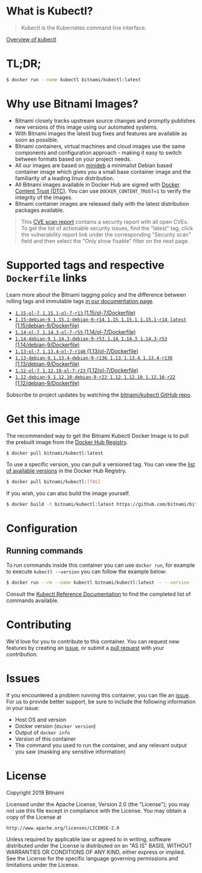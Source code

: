 
# What is Kubectl?

> Kubectl is the Kubernetes command line interface.

[Overview of kubectl](https://kubernetes.io/docs/reference/kubectl/overview/)

# TL;DR;

```bash
$ docker run --name kubectl bitnami/kubectl:latest
```

# Why use Bitnami Images?

* Bitnami closely tracks upstream source changes and promptly publishes new versions of this image using our automated systems.
* With Bitnami images the latest bug fixes and features are available as soon as possible.
* Bitnami containers, virtual machines and cloud images use the same components and configuration approach - making it easy to switch between formats based on your project needs.
* All our images are based on [minideb](https://github.com/bitnami/minideb) a minimalist Debian based container image which gives you a small base container image and the familiarity of a leading linux distribution.
* All Bitnami images available in Docker Hub are signed with [Docker Content Trust (DTC)](https://docs.docker.com/engine/security/trust/content_trust/). You can use `DOCKER_CONTENT_TRUST=1` to verify the integrity of the images.
* Bitnami container images are released daily with the latest distribution packages available.


> This [CVE scan report](https://quay.io/repository/bitnami/kubectl?tab=tags) contains a security report with all open CVEs. To get the list of actionable security issues, find the "latest" tag, click the vulnerability report link under the corresponding "Security scan" field and then select the "Only show fixable" filter on the next page.

# Supported tags and respective `Dockerfile` links

Learn more about the Bitnami tagging policy and the difference between rolling tags and immutable tags [in our documentation page](https://docs.bitnami.com/containers/how-to/understand-rolling-tags-containers/).


* [`1.15-ol-7`, `1.15.1-ol-7-r13` (1.15/ol-7/Dockerfile)](https://github.com/bitnami/bitnami-docker-kubectl/blob/1.15.1-ol-7-r13/1.15/ol-7/Dockerfile)
* [`1.15-debian-9`, `1.15.1-debian-9-r14`, `1.15`, `1.15.1`, `1.15.1-r14`, `latest` (1.15/debian-9/Dockerfile)](https://github.com/bitnami/bitnami-docker-kubectl/blob/1.15.1-debian-9-r14/1.15/debian-9/Dockerfile)
* [`1.14-ol-7`, `1.14.3-ol-7-r55` (1.14/ol-7/Dockerfile)](https://github.com/bitnami/bitnami-docker-kubectl/blob/1.14.3-ol-7-r55/1.14/ol-7/Dockerfile)
* [`1.14-debian-9`, `1.14.3-debian-9-r53`, `1.14`, `1.14.3`, `1.14.3-r53` (1.14/debian-9/Dockerfile)](https://github.com/bitnami/bitnami-docker-kubectl/blob/1.14.3-debian-9-r53/1.14/debian-9/Dockerfile)
* [`1.13-ol-7`, `1.13.4-ol-7-r148` (1.13/ol-7/Dockerfile)](https://github.com/bitnami/bitnami-docker-kubectl/blob/1.13.4-ol-7-r148/1.13/ol-7/Dockerfile)
* [`1.13-debian-9`, `1.13.4-debian-9-r136`, `1.13`, `1.13.4`, `1.13.4-r136` (1.13/debian-9/Dockerfile)](https://github.com/bitnami/bitnami-docker-kubectl/blob/1.13.4-debian-9-r136/1.13/debian-9/Dockerfile)
* [`1.12-ol-7`, `1.12.10-ol-7-r23` (1.12/ol-7/Dockerfile)](https://github.com/bitnami/bitnami-docker-kubectl/blob/1.12.10-ol-7-r23/1.12/ol-7/Dockerfile)
* [`1.12-debian-9`, `1.12.10-debian-9-r22`, `1.12`, `1.12.10`, `1.12.10-r22` (1.12/debian-9/Dockerfile)](https://github.com/bitnami/bitnami-docker-kubectl/blob/1.12.10-debian-9-r22/1.12/debian-9/Dockerfile)

Subscribe to project updates by watching the [bitnami/kubectl GitHub repo](https://github.com/bitnami/bitnami-docker-kubectl).

# Get this image

The recommended way to get the Bitnami Kubectl Docker Image is to pull the prebuilt image from the [Docker Hub Registry](https://hub.docker.com/r/bitnami/kubectl).

```bash
$ docker pull bitnami/kubectl:latest
```

To use a specific version, you can pull a versioned tag. You can view the [list of available versions](https://hub.docker.com/r/bitnami/kubectl/tags/) in the Docker Hub Registry.

```bash
$ docker pull bitnami/kubectl:[TAG]
```

If you wish, you can also build the image yourself.

```bash
$ docker build -t bitnami/kubectl:latest https://github.com/bitnami/bitnami-docker-kubectl.git
```

# Configuration

## Running commands

To run commands inside this container you can use `docker run`, for example to execute `kubectl --version` you can follow the example below:

```bash
$ docker run --rm --name kubectl bitnami/kubectl:latest -- --version
```

Consult the [Kubectl Reference Documentation](https://kubernetes.io/docs/reference/generated/kubectl/kubectl-commands) to find the completed list of commands available.

# Contributing

We'd love for you to contribute to this container. You can request new features by creating an [issue](https://github.com/bitnami/bitnami-docker-kubectl/issues), or submit a [pull request](https://github.com/bitnami/bitnami-docker-kubectl/pulls) with your contribution.

# Issues

If you encountered a problem running this container, you can file an [issue](https://github.com/bitnami/bitnami-docker-kubectl/issues). For us to provide better support, be sure to include the following information in your issue:

- Host OS and version
- Docker version (`docker version`)
- Output of `docker info`
- Version of this container
- The command you used to run the container, and any relevant output you saw (masking any sensitive information)

# License

Copyright 2019 Bitnami

Licensed under the Apache License, Version 2.0 (the "License");
you may not use this file except in compliance with the License.
You may obtain a copy of the License at

    http://www.apache.org/licenses/LICENSE-2.0

Unless required by applicable law or agreed to in writing, software
distributed under the License is distributed on an "AS IS" BASIS,
WITHOUT WARRANTIES OR CONDITIONS OF ANY KIND, either express or implied.
See the License for the specific language governing permissions and
limitations under the License.
